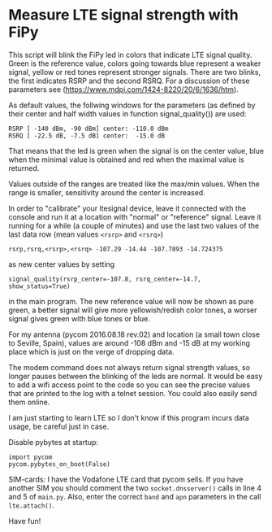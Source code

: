 # Measure LTE signal strength with FiPy

This script will blink the FiPy led in colors that indicate LTE 
signal quality. Green is the reference value, colors going towards 
blue represent a weaker signal, yellow or red tones represent stronger 
signals. There are two blinks, the first indicates RSRP and the second 
RSRQ. For a discussion of these parameters see 
(https://www.mdpi.com/1424-8220/20/6/1636/htm).

As default values, the follwing windows for the parameters (as defined
by their center and half width values in function signal_quality()) 
are used: 

    RSRP [ -140 dBm, -90 dBm] center: -110.0 dBm
    RSRQ [ -22.5 dB, -7.5 dB] center:  -15.0 dB

That means that the led is green when the signal is 
on the center value, blue when the minimal value is 
obtained and red when the maximal value is returned. 

Values outside of the ranges are treated like the
max/min values. When the range is smaller, sensitivity around 
the center is increased.

In order to "calibrate" your ltesignal device, leave it connected
with the console and run it at a location with "normal" or
"reference" signal. Leave it running for a while (a couple of 
minutes) and use the last two values of the last data row (mean 
values `<rsrp>` and `<rsrq>`) 

    rsrp,rsrq,<rsrp>,<rsrq> -107.29 -14.44 -107.7893 -14.724375

as new center values by setting

    signal_quality(rsrp_center=-107.8, rsrq_center=-14.7, show_status=True) 

in the main program. The new reference value will now be shown
as pure green, a better signal will give more yellowish/redish 
color tones, a worser signal gives green with blue tones or blue. 

For my antenna (pycom 2016.08.18 rev.02) and location (a small town close 
to Seville, Spain), values are around -108 dBm and -15 dB at my working place
which is just on the verge of dropping data.

The modem command does not always return signal strength values,
so longer pauses between the blinking of the leds are normal.
It would be easy to add a wifi access point to the code so you can
see the precise values that are printed to the log
with a telnet session. You could also easily send them online.

I am just starting to learn LTE so I don't know if this program incurs
data usage, be careful just in case.

Disable pybytes at startup:

    import pycom
    pycom.pybytes_on_boot(False)

SIM-cards: I have the Vodafone LTE card that pycom sells. If you have another 
SIM you should comment the two `socket.dnsserver()` calls in line 4 and 5 of
`main.py`. Also, enter the correct `band` and `apn` parameters in the call
`lte.attach()`. 

Have fun!